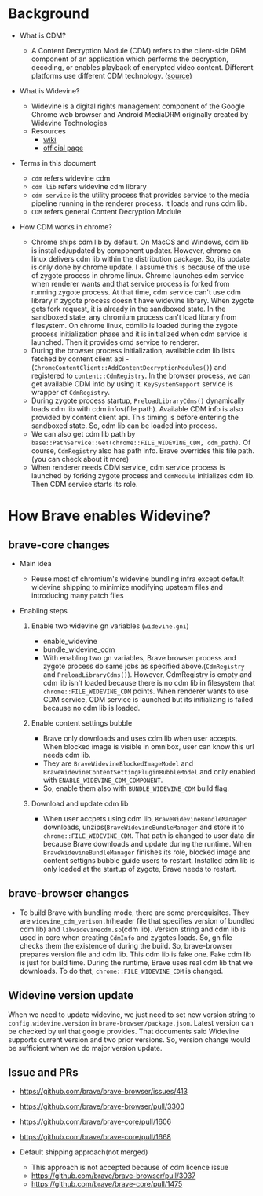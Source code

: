 # Background #
* What is CDM?
  * A Content Decryption Module (CDM) refers to the client-side DRM component of an application which performs the decryption, decoding, or enables playback of encrypted video content. Different platforms use different CDM technology. ([source](https://castlabs.com/resources/faq/drm/))

* What is Widevine?
  * Widevine is a digital rights management component of the Google Chrome web browser and Android MediaDRM originally created by Widevine Technologies
  * Resources
    * [wiki](https://en.wikipedia.org/wiki/Widevine)
    * [official page](https://www.widevine.com)

* Terms in this document
  * `cdm` refers widevine cdm
  * `cdm lib` refers widevine cdm library
  * `cdm service` is the utility process that provides service to the media pipeline running in the renderer process. It loads and runs cdm lib.
  * `CDM` refers general Content Decryption Module

* How CDM works in chrome?
  * Chrome ships cdm lib by default. On MacOS and Windows, cdm lib is installed/updated by component updater. However, chrome on linux delivers cdm lib within the distribution package. So, its update is only done by chrome update. I assume this is because of the use of zygote process in chrome linux. Chrome launches cdm service when renderer wants and that service process is forked from running zygote process. At that time, cdm service can't use cdm library if zygote process doesn't have widevine library. When zygote gets fork request, it is already in the sandboxed state. In the sandboxed state, any chromium process can't load library from filesystem. On chrome linux, cdmlib is loaded during the zygote process initialization phase and it is initialized when cdm service is launched. Then it provides cmd service to renderer.
  * During the browser process initialization, available cdm lib lists fetched by content client api - (`ChromeContentClient::AddContentDecryptionModules()`) and registered to `content::CdmRegistry`. In the browser process, we can get available CDM info by using it. `KeySystemSupport` service is wrapper of `CdmRegistry`.
  * During zygote process startup, `PreloadLibraryCdms()` dynamically loads cdm lib with cdm infos(file path). Available CDM info is also provided by content client api. This timing is before entering the sandboxed state. So, cdm lib can be loaded into process.
  * We can also get cdm lib path by `base::PathService::Get(chrome::FILE_WIDEVINE_CDM, cdm_path)`. Of course, `CdmRegistry` also has path info. Brave overrides this file path.(you can check about it more)
  * When renderer needs CDM service, cdm service process is launched by forking zygote process and `CdmModule` initializes cdm lib. Then CDM service starts its role.

# How Brave enables Widevine? #
## brave-core changes ##
* Main idea
  * Reuse most of chromium's widevine bundling infra except default widevine shipping to minimize modifying upsteam files and introducing many patch files

* Enabling steps
  1. Enable two widevine gn variables  (`widevine.gni`)
     * enable_widevine
     * bundle_widevine_cdm
     * With enabling two gn variables, Brave browser process and zygote process do same jobs as specified above.(`CdmRegistry` and `PreloadLibraryCdms()`). However, CdmRegistry is empty and cdm lib isn't loaded because there is no cdm lib in filesystem that `chrome::FILE_WIDEVINE_CDM` points. When renderer wants to use CDM service, CDM service is launched but its initializing is failed because no cdm lib is loaded.

  2. Enable content settings bubble
     * Brave only downloads and uses cdm lib when user accepts. When blocked image is visible in omnibox, user can know this url needs cdm lib.
     * They are `BraveWidevineBlockedImageModel` and `BraveWidevineContentSettingPluginBubbleModel` and only enabled with `ENABLE_WIDEVINE_CDM_COMPONENT`.
     * So, enable them also with `BUNDLE_WIDEVINE_CDM` build flag.

  3. Download and update cdm lib
     * When user accpets using cdm lib, `BraveWidevineBundleManager` downloads, unzips(`BraveWidevineBundleManager` and store it to `chrome::FILE_WIDEVINE_CDM`. That path is changed to user data dir because Brave downloads and update during the runtime. When `BraveWidevineBundleManager` finishes its role, blocked image and content settigns bubble guide users to restart. Installed cdm lib is only loaded at the startup of zygote, Brave needs to restart.

## brave-browser changes ##
* To build Brave with bundling mode, there are some prerequisites. They are `widevine_cdm_verison.h`(header file that specifies version of bundled cdm lib) and `libwidevinecdm.so`(cdm lib). Version string and cdm lib is used in core when creating `CdmInfo` and zygotes loads. So, gn file checks them the existence of during the build. So, brave-browser prepares version file and cdm lib. This cdm lib is fake one. Fake cdm lib is just for build time. During the runtime, Brave uses real cdm lib that we downloads. To do that, `chrome::FILE_WIDEVINE_CDM` is changed.

## Widevine version update ##
When we need to update widevine, we just need to set new version string to `config.widevine.version` in `brave-browser/package.json`. Latest version can be checked by url that google provides. That documents said Widevine supports current version and two prior versions. So, version change would be sufficient when we do major version update.

## Issue and PRs ##
* https://github.com/brave/brave-browser/issues/413
* https://github.com/brave/brave-browser/pull/3300
* https://github.com/brave/brave-core/pull/1606
* https://github.com/brave/brave-core/pull/1668

* Default shipping approach(not merged)
  * This approach is not accepted because of cdm licence issue
  * https://github.com/brave/brave-browser/pull/3037
  * https://github.com/brave/brave-core/pull/1475